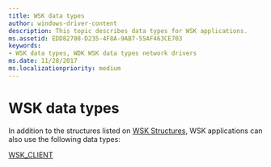 ```yaml
---
title: WSK data types
author: windows-driver-content
description: This topic describes data types for WSK applications.
ms.assetid: EDD82708-D235-4F8A-9AB7-55AF463CE703
keywords:
- WSK data types, WDK WSK data types network drivers
ms.date: 11/28/2017
ms.localizationpriority: medium
---
```


# WSK data types

In addition to the structures listed on [WSK Structures](https://msdn.microsoft.com/library/windows/hardware/ff571187), WSK applications can also use the following data types:

[WSK_CLIENT](wsk-client.md)

